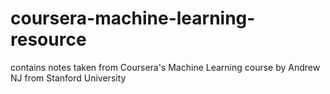 # coursera-machine-learning-resource

contains notes taken from Coursera's Machine Learning course by Andrew NJ from Stanford University
